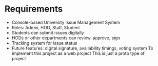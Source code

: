 # Requirements
- Console-based University Issue Management System
- Roles: Admin, HOD, Staff, Student
- Students can submit issues digitally
- HODs or other departments can review, approve, sign
- Tracking system for issue status
- Future features: digital signature, availability timings, voting system
                   To implement this project as a web project
                   This is just a proto type of project